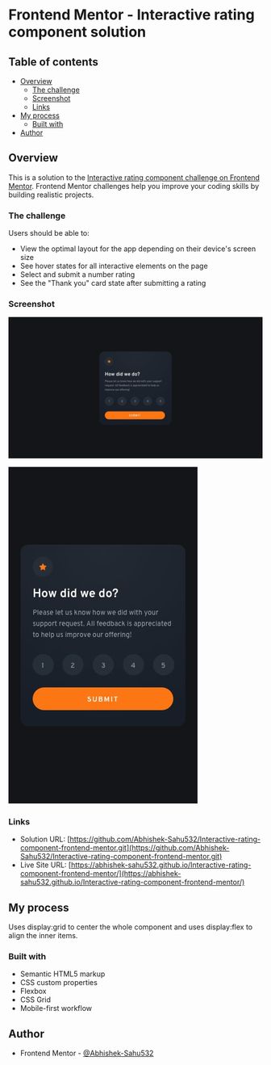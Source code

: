 # Frontend Mentor - Interactive rating component solution


## Table of contents

- [Overview](#overview)
  - [The challenge](#the-challenge)
  - [Screenshot](#screenshot)
  - [Links](#links)
- [My process](#my-process)
  - [Built with](#built-with)
- [Author](#author)


## Overview
This is a solution to the [Interactive rating component challenge on Frontend Mentor](https://www.frontendmentor.io/challenges/interactive-rating-component-koxpeBUmI). Frontend Mentor challenges help you improve your coding skills by building realistic projects. 

### The challenge

Users should be able to:

- View the optimal layout for the app depending on their device's screen size
- See hover states for all interactive elements on the page
- Select and submit a number rating
- See the "Thank you" card state after submitting a rating

### Screenshot

![Desktop](./design/desktop-design.jpg)

![Mobile](./design/mobile-design.jpg)

### Links

- Solution URL: [https://github.com/Abhishek-Sahu532/Interactive-rating-component-frontend-mentor.git](https://github.com/Abhishek-Sahu532/Interactive-rating-component-frontend-mentor.git)
- Live Site URL: [https://abhishek-sahu532.github.io/Interactive-rating-component-frontend-mentor/](https://abhishek-sahu532.github.io/Interactive-rating-component-frontend-mentor/)

## My process

Uses display:grid to center the whole component and uses display:flex to align the inner items.

### Built with

- Semantic HTML5 markup
- CSS custom properties
- Flexbox
- CSS Grid
- Mobile-first workflow


## Author


- Frontend Mentor - [@Abhishek-Sahu532](https://www.frontendmentor.io/profile/Abhishek-Sahu532)


